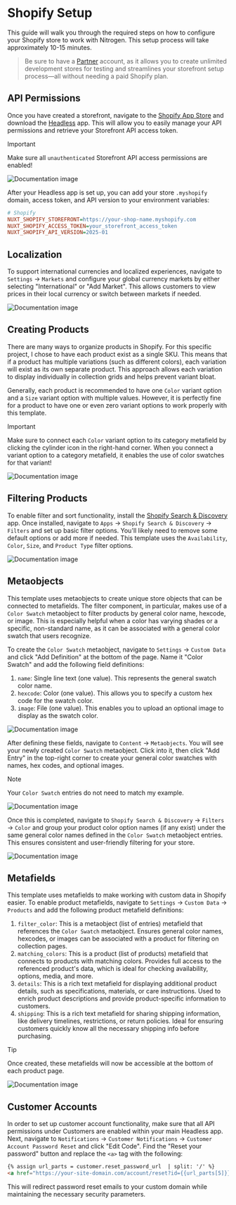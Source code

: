 # Shopify Setup

This guide will walk you through the required steps on how to configure your Shopify store to work with Nitrogen. This setup process will take approximately 10-15 minutes.

> Be sure to have a [Partner](https://www.shopify.com/partners) account, as it allows you to create unlimited development stores for testing and streamlines your storefront setup process—all without needing a paid Shopify plan.

## API Permissions

Once you have created a storefront, navigate to the [Shopify App Store](https://apps.shopify.com/) and download the [Headless](https://apps.shopify.com/headless) app. This will allow you to easily manage your API permissions and retrieve your Storefront API access token.

> [!IMPORTANT]
> Make sure all `unauthenticated` Storefront API access permissions are enabled!

![Documentation image](/src/images/headless_app.png)

After your Headless app is set up, you can add your store `.myshopify` domain, access token, and API version to your environment variables:

```ini
# Shopify
NUXT_SHOPIFY_STOREFRONT=https://your-shop-name.myshopify.com
NUXT_SHOPIFY_ACCESS_TOKEN=your_storefront_access_token
NUXT_SHOPIFY_API_VERSION=2025-01
```

## Localization

To support international currencies and localized experiences, navigate to `Settings` → `Markets` and configure your global currency markets by either selecting "International" or "Add Market". This allows customers to view prices in their local currency or switch between markets if needed.

![Documentation image](/src/images/markets.png)

## Creating Products

There are many ways to organize products in Shopify. For this specific project, I chose to have each product exist as a single SKU. This means that if a product has multiple variations (such as different colors), each variation will exist as its own separate product. This approach allows each variation to display individually in collection grids and helps prevent variant bloat.

Generally, each product is recommended to have one `Color` variant option and a `Size` variant option with multiple values. However, it is perfectly fine for a product to have one or even zero variant options to work properly with this template.

> [!IMPORTANT]
> Make sure to connect each `Color` variant option to its category metafield by clicking the cylinder icon in the right-hand corner. When you connect a variant option to a category metafield, it enables the use of color swatches for that variant!

![Documentation image](/src/images/variants.png)

## Filtering Products

To enable filter and sort functionality, install the [Shopify Search & Discovery](https://apps.shopify.com/search-and-discovery?search_id=81e9e3f8-f482-4c8c-83c2-a80090d606df&surface_detail=search+and+discovery&surface_inter_position=1&surface_intra_position=5&surface_type=search) app. Once installed, navigate to `Apps` → `Shopify Search & Discovery` → `Filters` and set up basic filter options. You'll likely need to remove some default options or add more if needed. This template uses the `Availability`, `Color`, `Size`, and `Product Type` filter options.

![Documentation image](/src/images/filters.png)

## Metaobjects

This template uses metaobjects to create unique store objects that can be connected to metafields. The filter component, in particular, makes use of a `Color Swatch` metaobject to filter products by general color name, hexcode, or image. This is especially helpful when a color has varying shades or a specific, non-standard name, as it can be associated with a general color swatch that users recognize.

To create the `Color Swatch` metaobject, navigate to `Settings` → `Custom Data` and click "Add Definition" at the bottom of the page. Name it "Color Swatch" and add the following field definitions:

1. `name`: Single line text (one value). This represents the general swatch color name.
2. `hexcode`: Color (one value). This allows you to specify a custom hex code for the swatch color.
3. `image`: File (one value). This enables you to upload an optional image to display as the swatch color.

![Documentation image](/src/images/metaobject.png)

After defining these fields, navigate to `Content` → `Metaobjects`. You will see your newly created `Color Swatch` metaobject. Click into it, then click "Add Entry" in the top-right corner to create your general color swatches with names, hex codes, and optional images.

> [!NOTE]
> Your `Color Swatch` entries do not need to match my example.

![Documentation image](/src/images/swatch_entries.png)

Once this is completed, navigate to `Shopify Search & Discovery` → `Filters` → `Color` and group your product color option names (if any exist) under the same general color names defined in the `Color Swatch` metaobject entries. This ensures consistent and user-friendly filtering for your store.

![Documentation image](/src/images/color_groups.png)

## Metafields

This template uses metafields to make working with custom data in Shopify easier. To enable product metafields, navigate to `Settings` → `Custom Data` → `Products` and add the following product metafield definitions:

1. `filter_color`: This is a metaobject (list of entries) metafield that references the `Color Swatch` metaobject. Ensures general color names, hexcodes, or images can be associated with a product for filtering on collection pages.
2. `matching_colors`: This is a product (list of products) metafield that connects to products with matching colors. Provides full access to the referenced product's data, which is ideal for checking availability, options, media, and more.
3. `details`: This is a rich text metafield for displaying additional product details, such as specifications, materials, or care instructions. Used to enrich product descriptions and provide product-specific information to customers.
4. `shipping`: This is a rich text metafield for sharing shipping information, like delivery timelines, restrictions, or return policies. Ideal for ensuring customers quickly know all the necessary shipping info before purchasing.

> [!TIP]
> Once created, these metafields will now be accessible at the bottom of each product page.

![Documentation image](/src/images/product_metafields.png)

## Customer Accounts

In order to set up customer account functionality, make sure that all API permissions under Customers are enabled within your main Headless app. Next, navigate to `Notifications` → `Customer Notifications` → `Customer Account Password Reset` and click "Edit Code". Find the "Reset your password" button and replace the `<a>` tag with the following:

```html
{% assign url_parts = customer.reset_password_url  | split: '/' %}
<a href="https://your-site-domain.com/account/reset?id={{url_parts[5]}}&token={{url_parts[6]}}" class="button__text">Reset your password</a>
```

This will redirect password reset emails to your custom domain while maintaining the necessary security parameters.
